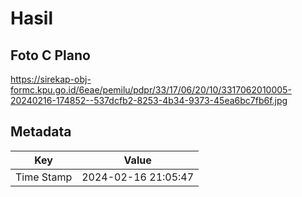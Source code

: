 # Hasil

## Foto C Plano

https://sirekap-obj-formc.kpu.go.id/6eae/pemilu/pdpr/33/17/06/20/10/3317062010005-20240216-174852--537dcfb2-8253-4b34-9373-45ea6bc7fb6f.jpg


## Metadata

| Key        | Value               |
| ---------- | ------------------- |
| Time Stamp | 2024-02-16 21:05:47 |



